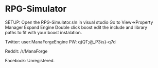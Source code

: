 RPG-Simulator 
=============

SETUP:
Open the RPG-Simulator.sln in visual studio
Go to View->Property Manager
Expand Engine
Double click boost
edit the include and library paths to fit with your boost instalation.


Twitter:
user:ManaForgeEngine
PW: q(QT;@_P3\s}-q7d

Reddit:
/r/ManaForge

Facebook:
Unregistered.
